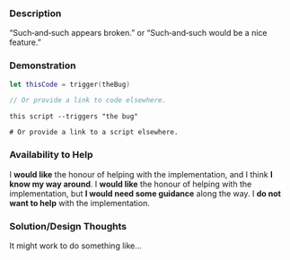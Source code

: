 <!--
 Reminder:
 Have you searched to see if a related issue exists already?
 If one exists, please add your information there instead.
 -->

### Description

“Such‐and‐such appears broken.”
or
“Such‐and‐such would be a nice feature.”

### Demonstration
<!-- (If the issue is not a bug, erase this section.) -->

```swift
let thisCode = trigger(theBug)

// Or provide a link to code elsewhere.
```
```shell
this script --triggers "the bug"

# Or provide a link to a script elsewhere.
```

### Availability to Help

<!-- Keep only one of the following lines. -->
I **would like** the honour of helping with the implementation, and I think **I know my way around**.
I **would like** the honour of helping with the implementation, but **I would need some guidance** along the way.
I **do not want to help** with the implementation.

### Solution/Design Thoughts

It might work to do something like...
